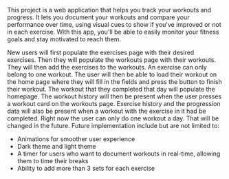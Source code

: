 This project is a web application that helps you track your workouts and progress. It lets you document your workouts and compare your performance over time, using visual cues to show if you've improved or not in each exercise. With this app, you'll be able to easily monitor your fitness goals and stay motivated to reach them.

New users will first populate the exercises page with their desired exercises. Then they will populate the workouts page with their workouts. They will then add the exercises to the workouts. An exercise can only belong to one workout. The user will then be able to load their workout on the home page where they will fill in the fields and press the button to finish their workout. The workout that they completed that day will populate the homepage. The workout history will then be present when the user presses a workout card on the workouts page. Exercise history and the progression data will also be present when a workout with the exercise in it had be completed. Right now the user can only do one workout a day. That will be changed in the future. Future implementation include but are not limited to:
- Animations for smoother user experience
- Dark theme and light theme
- A timer for users who want to document workouts in real-time, allowing them to time their breaks
- Ability to add more than 3 sets for each exercise 


